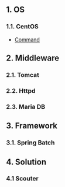 ## 1. OS

### 1.1. CentOS
- [Command](/document/middleware/os/centos/command)

## 2. Middleware

### 2.1. Tomcat

### 2.2. Httpd

### 2.3. Maria DB

## 3. Framework

### 3.1. Spring Batch

## 4. Solution

### 4.1 Scouter


